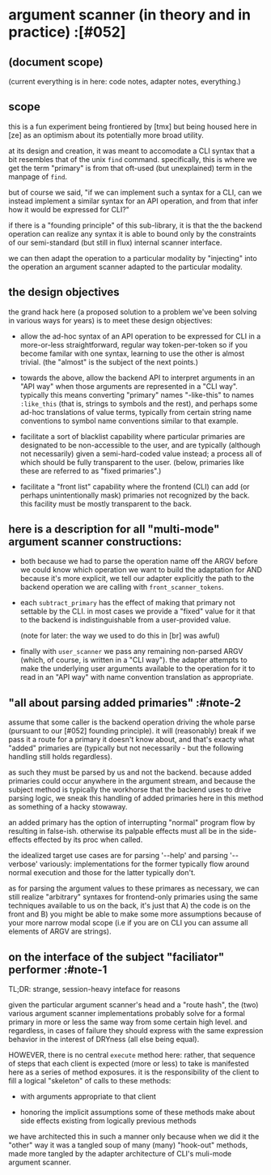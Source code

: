 # argument scanner (in theory and in practice) :[#052]

## (document scope)

(current everything is in here: code notes, adapter notes, everything.)




## scope

this is a fun experiment being frontiered by [tmx] but being housed here
in [ze] as an optimism about its potentially more broad utility.

at its design and creation, it was meant to accomodate a CLI syntax
that a bit resembles that of the unix `find` command. specifically,
this is where we get the term "primary" is from that oft-used (but
unexplained) term in the manpage of `find`.

but of course we said, "if we can implement such a syntax for a CLI,
can we instead implement a similar syntax for an API operation, and
from that infer how it would be expressed for CLI?"

if there is a "founding principle" of this sub-library, it is that the
the backend operation can realize any syntax it is able to bound only by
the constraints of our semi-standard (but still in flux) internal
scanner interface.

we can then adapt the operation to a particular modality by "injecting"
into the operation an argument scanner adapted to the particular modality.




## the design objectives

the grand hack here (a proposed solution to a problem we've been solving
in various ways for years) is to meet these design objectives:

  - allow the ad-hoc syntax of an API operation to be expressed for
    CLI in a more-or-less straightforward, regular way token-per-token
    so if you become familar with one syntax, learning to use the other
    is almost trivial. (the "almost" is the subject of the next points.)

  - towards the above, allow the backend API to interpret arguments in
    an "API way" when those arguments are represented in a "CLI way".
    typically this means converting "primary" names "-like-this" to
    names `:like_this` (that is, strings to symbols and the rest), and
    perhaps some ad-hoc translations of value terms, typically from
    certain string name conventions to symbol name conventions similar
    to that example.

  - facilitate a sort of blacklist capability where particular primaries
    are designated to be non-accessible to the user, and are typically
    (although not necessarily) given a semi-hard-coded value instead;
    a process all of which should be fully transparent to the user.
    (below, primaries like these are referred to as "fixed primaries".)

  - facilitate a "front list" capability where the frontend (CLI) can
    add (or perhaps unintentionally mask) primaries not recognized by
    the back. this facility must be mostly transparent to the back.




## here is a description for all "multi-mode" argument scanner constructions:

  - both because we had to parse the operation name off the ARGV
    before we could know which operation we want to build the
    adaptation for AND because it's more explicit, we tell our
    adapter explicitly the path to the backend operation we are
    calling with `front_scanner_tokens`.

  - each `subtract_primary` has the effect of making that primary
    not settable by the CLI. in most cases we provide a "fixed"
    value for it that to the backend is indistinguishable from a
    user-provided value.

    (note for later: the way we used to do this in [br] was awful)

  - finally with `user_scanner` we pass any remaining non-parsed
    ARGV (which, of course, is written in a "CLI way"). the adapter
    attempts to make the underlying user arguments available to the
    operation for it to read in an "API way" with name convention
    translation as appropriate.




## "all about parsing added primaries" :#note-2

assume that some caller is the backend operation driving the
whole parse (pursuant to our [#052] founding principle). it
will (reasonably) break if we pass it a route for a primary it
doesn't know about, and that's exacty what "added" primaries are
(typically but not necessarily - but the following handling
still holds regardless).

as such they must be parsed by us and not the backend. because
added primaries could occur anywhere in the argument stream, and
because the subject method is typically the workhorse that the
backend uses to drive parsing logic, we sneak this handling of
added primaries here in this method as something of a hacky
stowaway.

an added primary has the option of interrupting "normal" program
flow by resulting in false-ish. otherwise its palpable effects
must all be in the side-effects effected by its proc when called.

the idealized target use cases are for parsing '--help' and parsing
'--verbose' variously: implementations for the former typically
flow around normal execution and those for the latter typically
don't.

as for parsing the argument values to these primares as necessary,
we can still realize "arbitrary" syntaxes for frontend-only primaries
using the same techniques available to us on the back, it's just that
A) the code is on the front and B) you might be able to make some more
assumptions because of your more narrow modal scope (i.e if you are on
CLI you can assume all elements of ARGV are strings).




## on the interface of the subject "faciliator" performer :#note-1

TL;DR: strange, session-heavy inteface for reasons

given the particular argument scanner's head and a "route hash",
the (two) various argument scanner implementations probably solve
for a formal primary in more or less the same way from some certain
high level. and regardless, in cases of failure they should express
with the same expression behavior in the interest of DRYness (all
else being equal).

HOWEVER, there is no central `execute` method here: rather, that
sequence of steps that each client is expected (more or less) to
take is manifested here as a series of method exposures. it is the
responsibility of the client to fill a logical "skeleton" of
calls to these methods:

  - with arguments appropriate to that client

  - honoring the implicit assumptions some of these methods make
    about side effects existing from logically previous methods

we have architected this in such a manner only because when we
did it the "other" way it was a tangled soup of many (many)
"hook-out" methods, made more tangled by the adapter architecture
of CLI's muli-mode argument scanner.
